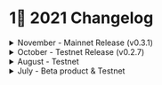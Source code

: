 # 1⃣ 2021 Changelog

<details>

<summary>November - Mainnet Release (v0.3.1)</summary>

### Context

In November we released our mainnet with the support of our wide range of partners. &#x20;

![](../../.gitbook/assets/image.png)

cheqd was always meant to be designed with decentralised identity at its core. As such, this release is where we implemented our foundational identity functionality.

You'll find out more depth about this release in our [release blog available here.  ](https://www.cheqd.io/blog/welcome-to-a-new-era-for-decentralised-identity)&#x20;

### Changelog

* The most important new features of mainnet are:
  * Added functionality for decentralised identity, specifically Decentralised Identifiers (DIDs), [utilising the new cheqd DID method](https://www.cheqd.io/blog/welcome-to-a-new-era-for-decentralised-identity)
  * [Amended the genesis parameters](https://www.cheqd.io/blog/welcome-to-a-new-era-for-decentralised-identity)
  * [Integration with Keplr, OmniFlix and Block Explorer](https://www.cheqd.io/blog/welcome-to-a-new-era-for-decentralised-identity)

### Full changelog

[https://github.com/cheqd/cheqd-node/releases/tag/v0.3.1](https://github.com/cheqd/cheqd-node/releases/tag/v0.3.1)

</details>

<details>

<summary>October - Testnet Release (v0.2.7)</summary>

### Context

As we come towards our mainnet release, the purpose of this release is to test out the range of functionality we plan on releasing onto the cheqd mainnet.&#x20;

### Changelog

**Key items:**&#x20;

* Bump cosmos sdk to v0.44.3
* Swap the context field to top of the DIDDoc, before ID
* Add identity specific tests
* Add DIDDoc to Identity ADR
* Get rid of symlinks and add ability to change HOME directory by

### Full changelog

[https://github.com/cheqd/cheqd-node/releases/tag/v0.2.7](https://github.com/cheqd/cheqd-node/releases/tag/v0.2.7)

</details>

<details>

<summary>August - Testnet</summary>

### Context

In this release we __ [_open-sourced our code_](https://github.com/cheqd) _for a token-incentivised SSI network built on the_ [_Cosmos blockchain framework_](https://cosmos.network/)_. We’re expanding beyond private beta to a public testnet, with plans for publishing further details about tokenomics and governance in future releases._

Our testnet launch in July 2021 gave us valuable feedback from our early adopters in being able to refine where our engineering teams should focus on. While we initially planned to release a Cosmos-based Decentralized Identifiers (DIDs) specification for August, the feedback we received was to focus on making the installation and upgrade processes easier.

We’ve therefore worked towards making installation packages and releases (along with documentation) available in the following formats:

1. [**Debian (.deb) package installer**](https://github.com/cheqd/cheqd-node/releases), targeting [Ubuntu 20.04 LTS](http://www.releases.ubuntu.com/20.04/) (the Linux distribution most Hyperledger Indy node operators should be familiar with)
2. [**Docker containers**](https://github.com/orgs/cheqd/packages?repo\_name=cheqd-node), as a more platform-independent way of deploying the cheqd blockchain node software
3. [**Linux binary packages**](https://github.com/cheqd/cheqd-node/releases), as a baseline for other Linux distributions
4. Instructions on how to build any of the above from source.

We’re also exploring support for other platforms in the future, for example, a [Snap package](https://snapcraft.io/) for other Linux distributions.

One challenge with having a private beta was the logistical challenge of allowing prospective node operators to freely browse and decide to install the code at their own pace, rather than individually trying to coordinate access to the repositories.

### Changelog

* While it’s early days, the [cheqd Cosmos Command Line Interface (CLI) user guide](https://github.com/cheqd/cheqd-node) we’ve started building defines what can be done on our testnet. We started this by asking the following:
* **Basic Cosmos node setup and the “cheq” token**
  * Creating, managing, and configuring accounts and keys on a cheqd Cosmos node. These are set up steps that new node operators need to do to get started.
  * Our public-permissionless model is based on [proof-of-stake](https://en.wikipedia.org/wiki/Proof\_of\_stake), so we walk through how to stake and participate in network consensus.
  * Basic token functionality for [holding and transferring our tokens, called “**cheq**”](https://blog.cheqd.io/announcing-cheqds-testnet-for-a-new-incentivised-decentralised-identity-4f625ea77076), to other accounts on the network.
*   **Basic decentralised identity primitives**

    * Writing Decentralized Identifiers (DIDs) entries on a ledger paying for DID writes on the cheqd testnet using testnet tokens. As our CEO, Fraser Edwards, and Javed Khattak (our CFO) described in this blog post [why self-sovereign identity needs a token](https://blog.cheqd.io/why-self-sovereign-identity-needs-a-token-46e43dada01d); we want to [enable new business models for digital identity](https://blog.cheqd.io/the-business-models-of-identity-bb3336773727).
    * [NYM is the term used by Hyperledger Indy](https://hyperledger-indy.readthedocs.io/projects/node/en/latest/transactions.html#nym) for Decentralized Identifiers (DIDs) that are created on ledger. For the sake of explaining with similar concepts as current Hyperledger Indy implementations, on our testnet transactions to add a DID to the ledger are called NYM transactions. Future releases of our software are likely to replace the NYM terminology with DID for better understanding.



### Full changelog



</details>

<details>

<summary>July - Beta product &#x26; Testnet</summary>

### Context

Our goal was to have a persistent network accessible to developers to build apps against. This was our target to get up and running with external partners, and we’re glad to have our launch partners onboard.

The genesis ceremony for the **cheqd** testnet was carried out on **Wednesday, 21 July 2021**. Prior to the genesis ceremony, we had asked all our launch partners to setup a node with a Cosmos **cheqd** node with the beta software code.

During the ceremony, we minted **1 billion cheq test tokens** as well as the genesis configuration required to connect up all the nodes into the testnet. We’d planned for the ceremony to take 1.5 hours, but as these things go, we ended up extending this to 2 hours as to fix teething issues during peer configuration.

The balance minted with cheq test tokens was distributed as follows:

1. **20% cheq test tokens distributed to the founding validators**: We wanted to model the fact that in real life, different validator nodes would have different amounts staked.
2. **80% cheq test tokens was set aside for future validators, treasury, and cold storage**: We distributed the majority of the tokens minted as set aside for future use.

The **cheqd** testnet currently involves **four Cosmos validator nodes**, one from each founding launch partner. The functionalities available at the moment allow anyone with access to the nodes to:

1. Create Cosmos accounts that can hold **cheq** test tokens
2. Create DIDs that can be written to the **cheqd** testnet, and pay for it with cheq test tokens
3. Automation to speed up basic testnet **cheqd** node deployment

We wanted to get this code early with external partners, so that we can start capturing feedback from potential real node operators in the future.

To make the process of distributing the 20% **cheq** test tokens among the founding validators randomised, an appointed representative from each of the founding validators [rolled three dice using DuckDuckGo](https://duckduckgo.com/?q=roll+three+dice\&t=newext\&atb=v269-1\&ia=answer). After multiple rounds of die rolls (and an impromptu guitar solo!) we ended up with this distribution:

1. **Outlier Ventures** at 9%
2. **cheqd** at 5%
3. **Evernym** at 4%
4. **DIDx** at 2%

As we open up the network to more validators, we’ll distribute more cheq test tokens on a randomised basis. We will be working in the background over the next few weeks to onboard additional validator nodes, initially as a manual process and then expanding it to make it public and open for anyone to join the network. We will continue working on tooling and services to make this process easier.

### Full changelog





</details>
